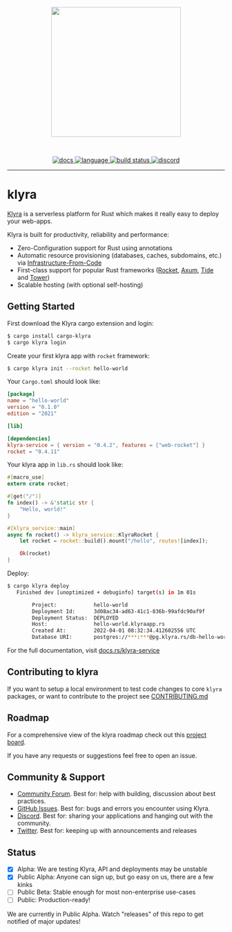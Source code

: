 <p align="center">
<img width="300" src="https://raw.githubusercontent.com/getsynth/klyra/master/resources/logo-rectangle-transparent.png"/>
</p>
<br>
<p align=center>
  <a href="https://docs.rs/klyra-service">
    <img alt="docs" src="https://img.shields.io/badge/doc-reference-orange">
  </a>
  <a href="https://github.com/getsynth/klyra/search?l=rust">
    <img alt="language" src="https://img.shields.io/badge/language-Rust-orange.svg">
  </a>
  <a href="https://circleci.com/gh/klyra-hq/klyra/">
    <img alt="build status" src="https://circleci.com/gh/klyra-hq/klyra.svg?style=shield"/>
  </a>
  <a href="https://discord.gg/H33rRDTm3p">
    <img alt="discord" src="https://img.shields.io/discord/803236282088161321?logo=discord"/>
  </a>
</p>

---

# klyra

[Klyra](https://www.klyra.rs/) is a serverless platform for Rust which makes it really easy to 
deploy your web-apps.

Klyra is built for productivity, reliability and performance:
- Zero-Configuration support for Rust using annotations
- Automatic resource provisioning (databases, caches, subdomains, etc.) via [Infrastructure-From-Code](https://www.klyra.rs/blog/2022/05/09/ifc)
- First-class support for popular Rust frameworks ([Rocket](https://github.com/klyra-hq/klyra/tree/main/examples/rocket/hello-world), [Axum](https://github.com/klyra-hq/klyra/tree/main/examples/axum/hello-world), 
  [Tide](https://github.com/klyra-hq/klyra/tree/main/examples/tide/hello-world) and [Tower](https://github.com/klyra-hq/klyra/tree/main/examples/tower/hello-world))
- Scalable hosting (with optional self-hosting)


## Getting Started

First download the Klyra cargo extension and login:

```bash
$ cargo install cargo-klyra
$ cargo klyra login
```

Create your first klyra app with `rocket` framework:

```bash
$ cargo klyra init --rocket hello-world
```

Your `Cargo.toml` should look like:

```toml
[package]
name = "hello-world"
version = "0.1.0"
edition = "2021"

[lib]

[dependencies]
klyra-service = { version = "0.4.2", features = ["web-rocket"] }
rocket = "0.4.11"
```


Your klyra app in `lib.rs` should look like:

```rust
#[macro_use]
extern crate rocket;

#[get("/")]
fn index() -> &'static str {
    "Hello, world!"
}

#[klyra_service::main]
async fn rocket() -> klyra_service::KlyraRocket {
    let rocket = rocket::build().mount("/hello", routes![index]);

    Ok(rocket)
}
```

Deploy:

```bash
$ cargo klyra deploy
   Finished dev [unoptimized + debuginfo] target(s) in 1m 01s

        Project:            hello-world
        Deployment Id:      3d08ac34-ad63-41c1-836b-99afdc90af9f
        Deployment Status:  DEPLOYED
        Host:               hello-world.klyraapp.rs
        Created At:         2022-04-01 08:32:34.412602556 UTC
        Database URI:       postgres://***:***@pg.klyra.rs/db-hello-world
```

For the full documentation, visit [docs.rs/klyra-service](https://docs.rs/klyra-service)

## Contributing to klyra

If you want to setup a local environment to test code changes to core `klyra` packages, or want to contribute to the project see [CONTRIBUTING.md](./CONTRIBUTING.md)

## Roadmap

For a comprehensive view of the klyra roadmap check out this [project board](https://github.com/orgs/klyra-hq/projects/4).

If you have any requests or suggestions feel free to open an issue.

## Community & Support

- [Community Forum](https://github.com/getsynth/klyra/discussions). Best for: help with building, discussion about best practices.
- [GitHub Issues](https://github.com/getsynth/klyra/issues). Best for: bugs and errors you encounter using Klyra.
- [Discord](https://discord.gg/H33rRDTm3p). Best for: sharing your applications and hanging out with the community.
- [Twitter](https://twitter.com/klyra_dev). Best for: keeping up with announcements and releases

## Status

- [x] Alpha: We are testing Klyra, API and deployments may be unstable
- [x] Public Alpha: Anyone can sign up, but go easy on us, 
  there are a few kinks
- [ ] Public Beta: Stable enough for most non-enterprise use-cases
- [ ] Public: Production-ready!

We are currently in Public Alpha. Watch "releases" of this repo to get 
notified of major updates!
